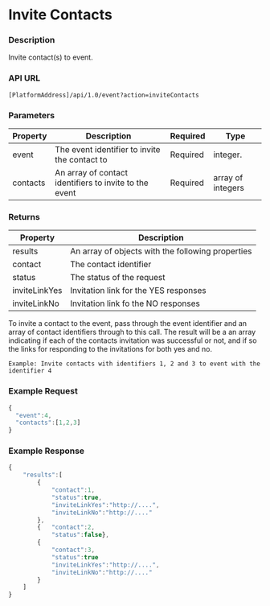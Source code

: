 # Invite Contacts

### Description

Invite contact\(s\) to event.

### API URL

`[PlatformAddress]/api/1.0/event?action=inviteContacts`

### Parameters

| Property | Description | Required | Type |
| --- | --- | --- | --- |
| event | The event identifier to invite the contact to | Required | integer. |
| contacts | An array of contact identifiers to invite to the event | Required | array of integers |

### Returns

| Property | Description |
| --- | --- |
| results | An array of objects with the following properties |
| contact | The contact identifier |
| status | The status of the request |
| inviteLinkYes | Invitation link for the YES responses |
| inviteLinkNo | Invitation link fo the NO responses |

To invite a contact to the event, pass through the event identifier and an array of contact identifiers through to this call. The result will be a an array indicating if each of the contacts invitation was successful or not, and if so the links for responding to the invitations for both yes and no.

`Example: Invite contacts with identifiers 1, 2 and 3 to event with the identifier 4`

### Example Request

```javascript
{
  "event":4,
  "contacts":[1,2,3]
}
```

### Example Response

```javascript
{
    "results":[
        {
            "contact":1,
            "status":true,
            "inviteLinkYes":"http://....",
            "inviteLinkNo":"http://...."
        },
        {   "contact":2,
            "status":false},
        {
            "contact":3,
            "status":true
            "inviteLinkYes":"http://....",
            "inviteLinkNo":"http://...."
        }
    ]
}
```

